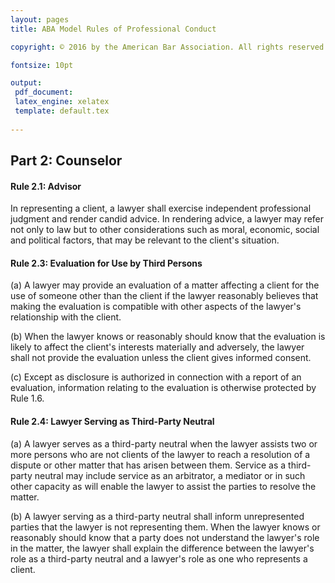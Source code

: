 ```yaml
---
layout: pages
title: ABA Model Rules of Professional Conduct 

copyright: © 2016 by the American Bar Association. All rights reserved.

fontsize: 10pt

output: 
 pdf_document:
 latex_engine: xelatex
 template: default.tex
 
---
```


## Part 2: Counselor 

#### Rule 2.1: Advisor

In representing a client, a lawyer shall exercise independent professional judgment and render candid advice. In rendering advice, a lawyer may refer not only to law but to other considerations such as moral, economic, social and political factors, that may be relevant to the client's situation.

#### Rule 2.3: Evaluation for Use by Third Persons

(a) A lawyer may provide an evaluation of a matter affecting a client for the use of someone other than the client if the lawyer reasonably believes that making the evaluation is compatible with other aspects of the lawyer's relationship with the client.

(b) When the lawyer knows or reasonably should know that the evaluation is likely to affect the client's interests materially and adversely, the lawyer shall not provide the evaluation unless the client gives informed consent.

(c) Except as disclosure is authorized in connection with a report of an evaluation, information relating to the evaluation is otherwise protected by Rule 1.6.

#### Rule 2.4: Lawyer Serving as Third-Party Neutral

(a) A lawyer serves as a third-party neutral when the lawyer assists two or more persons who are not clients of the lawyer to reach a resolution of a dispute or other matter that has arisen between them. Service as a third-party neutral may include service as an arbitrator, a mediator or in such other capacity as will enable the lawyer to assist the parties to resolve the matter.

(b) A lawyer serving as a third-party neutral shall inform unrepresented parties that the lawyer is not representing them. When the lawyer knows or reasonably should know that a party does not understand the lawyer's role in the matter, the lawyer shall explain the difference between the lawyer's role as a third-party neutral and a lawyer's role as one who represents a client.

